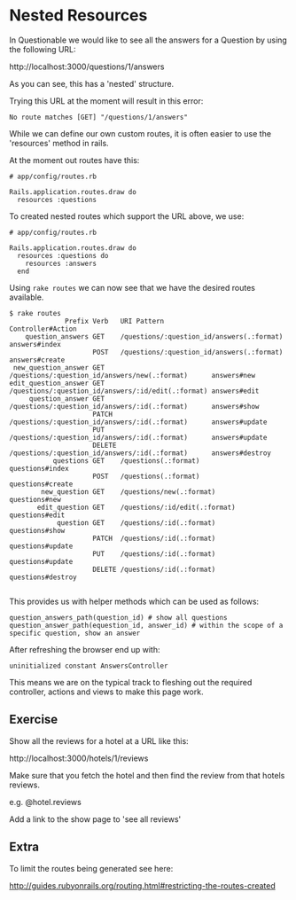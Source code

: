 # Nested Resources

In Questionable we would like to see all the answers for a Question by using the following URL: 

http://localhost:3000/questions/1/answers

As you can see, this has a 'nested' structure.

Trying this URL at the moment will result in this error:

```
No route matches [GET] "/questions/1/answers"
```

While we can define our own custom routes, it is often easier to use the 'resources' method in rails.

At the moment out routes have this:

```
# app/config/routes.rb

Rails.application.routes.draw do
  resources :questions

```
To created nested routes which support the URL above, we use:

```
# app/config/routes.rb

Rails.application.routes.draw do
  resources :questions do
    resources :answers
  end
```

Using `rake routes` we can now see that we have the desired routes available. 

```
$ rake routes
              Prefix Verb   URI Pattern                                        Controller#Action
    question_answers GET    /questions/:question_id/answers(.:format)          answers#index
                     POST   /questions/:question_id/answers(.:format)          answers#create
 new_question_answer GET    /questions/:question_id/answers/new(.:format)      answers#new
edit_question_answer GET    /questions/:question_id/answers/:id/edit(.:format) answers#edit
     question_answer GET    /questions/:question_id/answers/:id(.:format)      answers#show
                     PATCH  /questions/:question_id/answers/:id(.:format)      answers#update
                     PUT    /questions/:question_id/answers/:id(.:format)      answers#update
                     DELETE /questions/:question_id/answers/:id(.:format)      answers#destroy
           questions GET    /questions(.:format)                               questions#index
                     POST   /questions(.:format)                               questions#create
        new_question GET    /questions/new(.:format)                           questions#new
       edit_question GET    /questions/:id/edit(.:format)                      questions#edit
            question GET    /questions/:id(.:format)                           questions#show
                     PATCH  /questions/:id(.:format)                           questions#update
                     PUT    /questions/:id(.:format)                           questions#update
                     DELETE /questions/:id(.:format)                           questions#destroy


```

This provides us with helper methods which can be used as follows:

```
question_answers_path(question_id) # show all questions
question_answer_path(equestion_id, answer_id) # within the scope of a specific question, show an answer
```


After refreshing the browser end up with: 

```
uninitialized constant AnswersController
```
This means we are on the typical track to fleshing out the required controller, actions and views to make this page work.


## Exercise 

Show all the reviews for a hotel at a URL like this: 

http://localhost:3000/hotels/1/reviews

Make sure that you fetch the hotel and then find the review from that hotels reviews.

e.g. @hotel.reviews


Add a link to the show page to 'see all reviews'

## Extra

To limit the routes being generated see here: 

http://guides.rubyonrails.org/routing.html#restricting-the-routes-created
